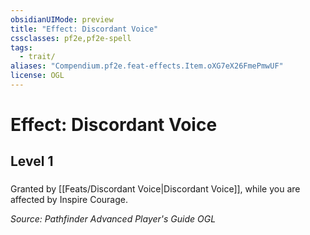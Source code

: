 ```yaml
---
obsidianUIMode: preview
title: "Effect: Discordant Voice"
cssclasses: pf2e,pf2e-spell
tags:
  - trait/
aliases: "Compendium.pf2e.feat-effects.Item.oXG7eX26FmePmwUF"
license: OGL
---
```

# Effect: Discordant Voice
## Level 1
### 






Granted by [[Feats/Discordant Voice|Discordant Voice]], while you are affected by Inspire Courage.

*Source: Pathfinder Advanced Player's Guide*
*OGL*